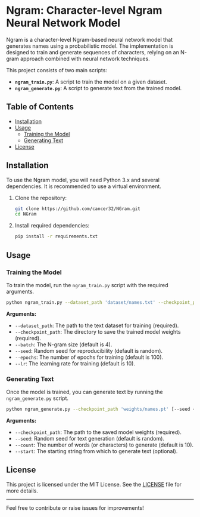 # Ngram: Character-level Ngram Neural Network Model

Ngram is a character-level Ngram-based neural network model that generates names using a probabilistic model. The implementation is designed to train and generate sequences of characters, relying on an N-gram approach combined with neural network techniques.

This project consists of two main scripts:

- **`ngram_train.py`**: A script to train the model on a given dataset.
- **`ngram_generate.py`**: A script to generate text from the trained model.

## Table of Contents
- [Installation](#installation)
- [Usage](#usage)
  - [Training the Model](#training-the-model)
  - [Generating Text](#generating-text)
- [License](#license)

## Installation

To use the Ngram model, you will need Python 3.x and several dependencies. It is recommended to use a virtual environment.

1. Clone the repository:
   ```bash
   git clone https://github.com/cancer32/NGram.git
   cd NGram
   ```

2. Install required dependencies:
   ```bash
   pip install -r requirements.txt
   ```

## Usage

### Training the Model

To train the model, run the `ngram_train.py` script with the required arguments.

```bash
python ngram_train.py --dataset_path 'dataset/names.txt' --checkpoint_path 'weights/names.pt' [--batch <n>] [--seed <random_seed>] [--epochs <epochs>] [--lr <learning_rate>]
```

**Arguments:**
- `--dataset_path`: The path to the text dataset for training (required).
- `--checkpoint_path`: The directory to save the trained model weights (required).
- `--batch`: The N-gram size (default is 4).
- `--seed`: Random seed for reproducibility (default is random).
- `--epochs`: The number of epochs for training (default is 100).
- `--lr`: The learning rate for training (default is 10).


### Generating Text

Once the model is trained, you can generate text by running the `ngram_generate.py` script.

```bash
python ngram_generate.py --checkpoint_path 'weights/names.pt' [--seed <random_seed>] [--count <num_words>] [--start <start_string>]
```

**Arguments:**
- `--checkpoint_path`: The path to the saved model weights (required).
- `--seed`: Random seed for text generation (default is random).
- `--count`: The number of words (or characters) to generate (default is 10).
- `--start`: The starting string from which to generate text (optional).


## License

This project is licensed under the MIT License. See the [LICENSE](LICENSE) file for more details.

---

Feel free to contribute or raise issues for improvements!